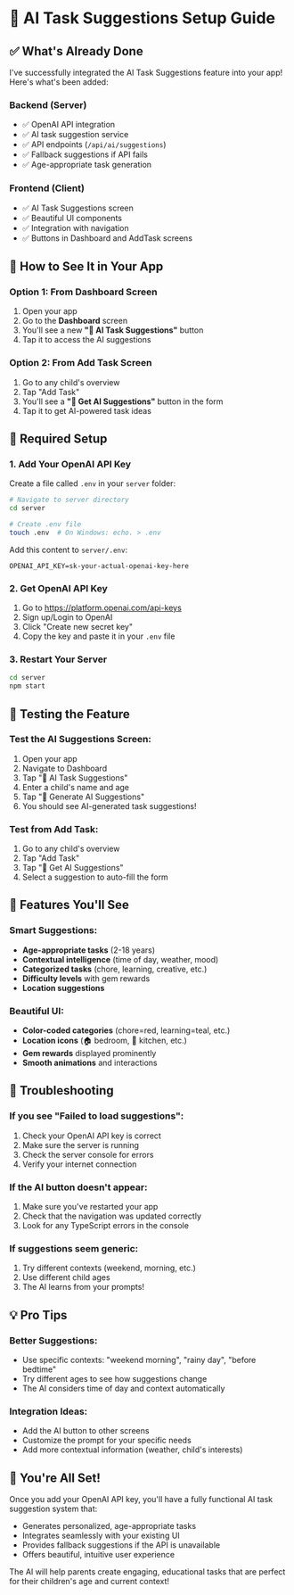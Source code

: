 # 🤖 AI Task Suggestions Setup Guide

## ✅ What's Already Done

I've successfully integrated the AI Task Suggestions feature into your app! Here's what's been added:

### **Backend (Server)**
- ✅ OpenAI API integration
- ✅ AI task suggestion service
- ✅ API endpoints (`/api/ai/suggestions`)
- ✅ Fallback suggestions if API fails
- ✅ Age-appropriate task generation

### **Frontend (Client)**
- ✅ AI Task Suggestions screen
- ✅ Beautiful UI components
- ✅ Integration with navigation
- ✅ Buttons in Dashboard and AddTask screens

## 🚀 How to See It in Your App

### **Option 1: From Dashboard Screen**
1. Open your app
2. Go to the **Dashboard** screen
3. You'll see a new **"🤖 AI Task Suggestions"** button
4. Tap it to access the AI suggestions

### **Option 2: From Add Task Screen**
1. Go to any child's overview
2. Tap "Add Task"
3. You'll see a **"🤖 Get AI Suggestions"** button in the form
4. Tap it to get AI-powered task ideas

## 🔑 Required Setup

### **1. Add Your OpenAI API Key**

Create a file called `.env` in your `server` folder:

```bash
# Navigate to server directory
cd server

# Create .env file
touch .env  # On Windows: echo. > .env
```

Add this content to `server/.env`:
```
OPENAI_API_KEY=sk-your-actual-openai-key-here
```

### **2. Get OpenAI API Key**
1. Go to https://platform.openai.com/api-keys
2. Sign up/Login to OpenAI
3. Click "Create new secret key"
4. Copy the key and paste it in your `.env` file

### **3. Restart Your Server**
```bash
cd server
npm start
```

## 🧪 Testing the Feature

### **Test the AI Suggestions Screen:**
1. Open your app
2. Navigate to Dashboard
3. Tap "🤖 AI Task Suggestions"
4. Enter a child's name and age
5. Tap "🤖 Generate AI Suggestions"
6. You should see AI-generated task suggestions!

### **Test from Add Task:**
1. Go to any child's overview
2. Tap "Add Task"
3. Tap "🤖 Get AI Suggestions"
4. Select a suggestion to auto-fill the form

## 🎯 Features You'll See

### **Smart Suggestions:**
- **Age-appropriate tasks** (2-18 years)
- **Contextual intelligence** (time of day, weather, mood)
- **Categorized tasks** (chore, learning, creative, etc.)
- **Difficulty levels** with gem rewards
- **Location suggestions**

### **Beautiful UI:**
- **Color-coded categories** (chore=red, learning=teal, etc.)
- **Location icons** (🏠 bedroom, 🍳 kitchen, etc.)
- **Gem rewards** displayed prominently
- **Smooth animations** and interactions

## 🔧 Troubleshooting

### **If you see "Failed to load suggestions":**
1. Check your OpenAI API key is correct
2. Make sure the server is running
3. Check the server console for errors
4. Verify your internet connection

### **If the AI button doesn't appear:**
1. Make sure you've restarted your app
2. Check that the navigation was updated correctly
3. Look for any TypeScript errors in the console

### **If suggestions seem generic:**
1. Try different contexts (weekend, morning, etc.)
2. Use different child ages
3. The AI learns from your prompts!

## 💡 Pro Tips

### **Better Suggestions:**
- Use specific contexts: "weekend morning", "rainy day", "before bedtime"
- Try different ages to see how suggestions change
- The AI considers time of day and context automatically

### **Integration Ideas:**
- Add the AI button to other screens
- Customize the prompt for your specific needs
- Add more contextual information (weather, child's interests)

## 🎉 You're All Set!

Once you add your OpenAI API key, you'll have a fully functional AI task suggestion system that:
- Generates personalized, age-appropriate tasks
- Integrates seamlessly with your existing UI
- Provides fallback suggestions if the API is unavailable
- Offers beautiful, intuitive user experience

The AI will help parents create engaging, educational tasks that are perfect for their children's age and current context!
